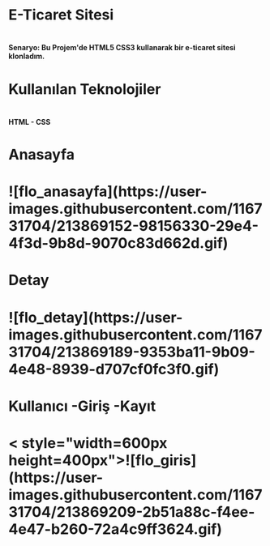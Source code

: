 <h1> E-Ticaret Sitesi <h1>
<h4>Senaryo: Bu Projem'de HTML5 CSS3 kullanarak bir e-ticaret sitesi klonladım.<h4>
<h1>  Kullanılan Teknolojiler<h1>
<h4> HTML - CSS <h4>
<h1>Anasayfa<h1>
![flo_anasayfa](https://user-images.githubusercontent.com/116731704/213869152-98156330-29e4-4f3d-9b8d-9070c83d662d.gif)
<h1>Detay<h1>
![flo_detay](https://user-images.githubusercontent.com/116731704/213869189-9353ba11-9b09-4e48-8939-d707cf0fc3f0.gif)
<h1>Kullanıcı -Giriş -Kayıt<h1>
< style="width=600px height=400px">![flo_giris](https://user-images.githubusercontent.com/116731704/213869209-2b51a88c-f4ee-4e47-b260-72a4c9ff3624.gif)</style> 
